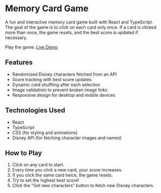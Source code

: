 # Memory Card Game

A fun and interactive memory card game built with React and TypeScript. The goal of the game is to click on each card only once. If a card is clicked more than once, the game resets, and the best score is updated if necessary.

Play the game: [Live Demo](https://disney-sidekicks-memory-game.netlify.app)

## Features

- Randomized Disney characters fetched from an API
- Score tracking with best score updates
- Dynamic card shuffling after each selection
- Image validatioin to prevent broken image links
- Responsive design for desktop and mobile devices

## Technologies Used

- React
- TypeScript
- CSS (for styling and animations)
- Disney API (for fetching character images and names)

## How to Play

1. Click on any card to start.
2. Every time you click a new card, your score increases.
3. If you click the same card twice, the game resets.
4. Try to set the highest best score!
5. Click the "Get new characters" button to fetch new Disney characters.
